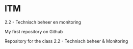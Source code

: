 # ITM
2.2 - Technisch beheer en monitoring


My first repository on Github

Repository for the class 2.2 - Technisch beheer & Monitoring
